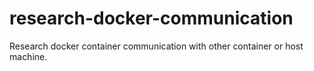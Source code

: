 # research-docker-communication
Research docker container communication with other container or host machine.
